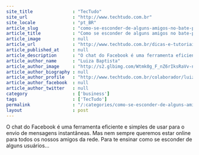 ```yaml
---
site_title               : "TecTudo"
site_url                 : "http://www.techtudo.com.br"
site_locale              : "pt_BR"
article_slug             : "como-se-esconder-de-alguns-amigos-no-bate-papo-do-facebook"
article_title            : "Como se esconder de alguns amigos no bate-papo do Facebook"
article_image            : null
article_url              : "http://www.techtudo.com.br/dicas-e-tutoriais/noticia/2010/12/como-se-esconder-de-alguns-amigos-no-bate-papo-do-facebook.html"
article_published_at     : null
article_description      : "O chat do Facebook é uma ferramenta eficiente e simples de usar para o envio de mensagens instantâneas. Mas nem sempre queremos estar online para todos os nossos amigos da rede. Para te ensinar como se esconder de alguns usuários..."
article_author_name      : "Luiza Baptista"
article_author_image     : "http://s2.glbimg.com/Wtmk0g_F_nZ6rIksRaVv-nnoWFk=/30x30/s2.glbimg.com/qihvXqXRQ5Vgvz_TjsAn3BUkeR8=/140x140/s.glbimg.com/po/tt2/f/original/2013/11/12/luiza.jpg"
article_author_biography : null
article_author_profile   : "http://www.techtudo.com.br/colaborador/luiza-baptista.html"
article_author_facebook  : null
article_author_twitter   : null
category                 : ['business']
tags                     : ['TecTudo']
permalink                : "/:categories/como-se-esconder-de-alguns-amigos-no-bate-papo-do-facebook/"
layout                   : post
---
```


O chat do Facebook é uma ferramenta eficiente e simples de usar para o envio de mensagens instantâneas. Mas nem sempre queremos estar online para todos os nossos amigos da rede. Para te ensinar como se esconder de alguns usuários...
